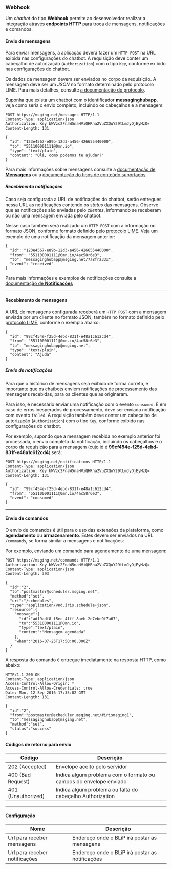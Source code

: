 ### Webhook

Um *chatbot* do tipo **Webhook** permite ao desenvolvedor realizar a integração através **endpoints HTTP** para troca de mensagens, notificações e comandos.

#### Envio de mensagens

Para enviar mensagens, a aplicação deverá fazer um `HTTP POST` na URL exibida nas configurações do chatbot. A requisição deve conter um cabeçalho de autorização (`Authorization`) com o tipo `Key`, conforme exibido nas configurações do chatbot.

Os dados da mensagem devem ser enviados no corpo da requisição. A mensagem deve ser um *JSON* no formato determinado pelo protocolo LIME. Para mais detalhes, consulte [a documentação do protocolo](http://limeprotocol.org/#message).

Suponha que exista um chatbot com o identificador **messaginghubapp**, veja como seria o envio completo, incluindo os cabeçalhos e a mensagem:
```
POST https://msging.net/messages HTTP/1.1
Content-Type: application/json
Authorization: Key bWVzc2FnaW5naHViQHRha2VuZXQuY29tLmJyOjEyMzQ=
Content-Length: 131

{
  "id": "123e4567-e89b-12d3-a456-426655440000",
  "to": "551100001111@0mn.io",
  "type": "text/plain",
  "content": "Olá, como podemos te ajudar?"
}
```
Para mais informações sobre mensagens consulte a [documentação de **Mensagens**](.#/docs/concepts/messages) ou a [documentação do tipos de conteúdo suportados](.#/docs/content-types).

##### Recebimento notificações
Caso seja configurada a URL de notificações do chatbot, serão entregues nessa URL as notificações contendo os _status_ das mensagens. Observe que as notificações são enviadas pelo *clientes*, informando se receberam ou não uma mensagem enviada pelo chatbot.

Nesse caso também será realizado um `HTTP POST` com a informação no formato JSON, conforme formato definido pelo [protocolo LIME](http://limeprotocol.org/#notification). Veja um exemplo de uma notificação da mensagem anterior:
```
{
  "id": "123e4567-e89b-12d3-a456-426655440000",
  "from": "551100001111@0mn.io/4ac58r6e3",
  "to": "messaginghubapp@msging.net/7a8fr233x",
  "event": "received"
}
```
Para mais informações e exemplos de notificações consulte a [documentação de **Notificações**](.#/docs/concepts/notifications)

---

#### Recebimento de mensagens

A URL de mensagens configurada receberá um `HTTP POST` com a mensagem enviada por um cliente no formato JSON, também no formato definido pelo [protocolo LIME](http://limeprotocol.org/#message), conforme o exemplo abaixo:
```
{
  "id": "99cf454e-f25d-4ebd-831f-e48a1c612cd4",
  "from": "551100001111@0mn.io/4ac58r6e3",
  "to": "messaginghubapp@msging.net",
  "type": "text/plain",
  "content": "Ajuda"
}
```

##### Envio de notificações

Para que o histórico de mensagens seja exibido de forma correta, é importante que os chatbots enviem notificações de processamento das mensagens recebidas, para os clientes que as originaram. 

Para isso, é necessário enviar uma notificação com o evento `consumed`. E em caso de erros inesperados de processamento, deve ser enviada notificação com evento `failed`. A requisição também deve conter um cabeçalho de autorização (`Authorization`) com o tipo `Key`, conforme exibido nas configurações do chatbot.

Por exemplo, supondo que a mensagem recebida no exemplo anterior foi processada, o envio completo da notificação, incluindo os cabeçalhos e o corpo da requisição para a mensagem (cujo id é **99cf454e-f25d-4ebd-831f-e48a1c612cd4**) será:
```
POST https://msging.net/notifications HTTP/1.1
Content-Type: application/json
Authorization: Key bWVzc2FnaW5naHViQHRha2VuZXQuY29tLmJyOjEyMzQ=
Content-Length: 131

{
  "id": "99cf454e-f25d-4ebd-831f-e48a1c612cd4",
  "from": "551100001111@0mn.io/4ac58r6e3",
  "event": "consumed"
}
```

---

#### Envio de comandos

O envio de comandos é útil para o uso das extensões da plataforma, como **agendamento** ou **armazenamento**. Estes devem ser enviados na URL `/commands`, se forma similar a mensagens e notificações:

Por exemplo, enviando um comando para agendamento de uma mensagem:

```
POST https://msging.net/commands HTTP/1.1
Authorization: Key bWVzc2FnaW5naHViQHRha2VuZXQuY29tLmJyOjEyMzQ=
Content-Type: application/json
Content-Length: 393

{  
  "id":"2",
  "to":"postmaster@scheduler.msging.net",
  "method":"set",
  "uri":"/schedules",
  "type":"application/vnd.iris.schedule+json",
  "resource":{  
    "message":{  
      "id":"ad19adf8-f5ec-4fff-8aeb-2e7ebe9f7a67",
      "to":"553100001111@0mn.io",
      "type":"text/plain",
      "content":"Mensagem agendada"
    },
    "when":"2016-07-25T17:50:00.000Z"
  }
}
```

A resposta do comando é entregue imediatamente na resposta HTTP, como abaixo:

```
HTTP/1.1 200 OK
Content-Type: application/json
Access-Control-Allow-Origin: *
Access-Control-Allow-Credentials: true
Date: Mon, 12 Sep 2016 17:35:02 GMT
Content-Length: 131

{  
  "id":"2",
  "from":"postmaster@scheduler.msging.net/#irismsging1",
  "to":"messaginghubapp@msging.net",
  "method":"set",
  "status":"success"
}

```
#### Códigos de retorno para envio

| Código              | Descrição                                                                               |
|---------------------|-----------------------------------------------------------------------------------------|
| 202 (Accepted)      | Envelope aceito pelo servidor                                                           |
| 400 (Bad Request)   | Indica algum problema com o formato ou campos do envelope enviado                       |
| 401 (Unauthorized)  | Indica algum problema ou falta do cabeçalho Authorization                               |

---

#### Configuração

| Nome                          | Descrição                                                                     |
|-------------------------------|-------------------------------------------------------------------------------|
| Url para receber mensagens    | Endereço onde o BLiP irá postar as mensagens                                  |
| Url para receber notificações | Endereço onde o BLiP irá postar as notificações                               |
